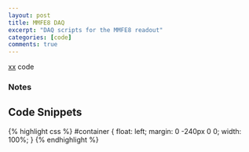 ```yaml
---
layout: post
title: MMFE8 DAQ
excerpt: "DAQ scripts for the MMFE8 readout"
categories: [code]
comments: true
---
```


[xx](https://github.com/crogan/MMFE8_DAQ) code

### Notes

## Code Snippets

{% highlight css %}
#container {
  float: left;
  margin: 0 -240px 0 0;
  width: 100%;
}
{% endhighlight %}

